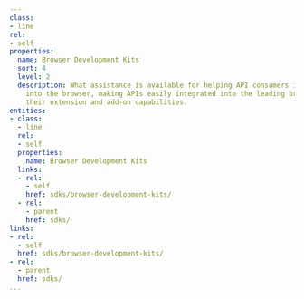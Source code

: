 ```yaml
---
class:
- line
rel:
- self
properties:
  name: Browser Development Kits
  sort: 4
  level: 2
  description: What assistance is available for helping API consumers integrate services
    into the browser, making APIs easily integrated into the leading browsers using
    their extension and add-on capabilities.
entities:
- class:
  - line
  rel:
  - self
  properties:
    name: Browser Development Kits
  links:
  - rel:
    - self
    href: sdks/browser-development-kits/
  - rel:
    - parent
    href: sdks/
links:
- rel:
  - self
  href: sdks/browser-development-kits/
- rel:
  - parent
  href: sdks/
...
```

